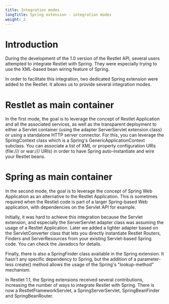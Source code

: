 ```yaml
---
title: Integration modes
longTitle: Spring extension - integration modes
weight: 2
---
```

# Introduction

During the development of the 1.0 version of the Restlet API, several
users attempted to integrate Restlet with Spring. They were especially
trying to use the XML-based bean wiring feature of Spring.

In order to facilitate this integration, two dedicated Spring extension
were added to the Restlet. It allows us to provide several integration
modes.

# Restlet as main container

In the first mode, the goal is to leverage the concept of Restlet
Application and all the associated services, as well as the transparent
deployment to either a Servlet container (using the adapter
ServerServlet extension class) or using a standalone HTTP server
connector. For this, you can leverage the SpringContext class which is a
Spring's GenericApplicationContext subclass. You can associate a list of
XML or property configuration URIs (file:/// or war:/// URIs) in order
to have Spring auto-instantiate and wire your Restlet beans.

# Spring as main container

In the second mode, the goal is to leverage the concept of Spring Web
Application as an alternative to the Restlet Application. This is
sometimes required when the Restlet code is part of a larger
Spring-based Web application, with dependencies on the Servlet API for
example.

Initially, it was hard to achieve this integration because the Servlet
extension, and especially the ServerServlet adapter class was assuming
the usage of a Restlet Application. Later we added a lighter adapter
based on the ServletConverter class that  lets you directly instantiate
Restlet Routers, Finders and ServerResources from your existing
Servlet-based Spring code. You can check the Javadocs for details.

Finally, there is also a SpringFinder class available in the Spring
extension. It hasn't any specific dependency to Spring, but the addition
of a parameter-less create() method allows the usage of the Spring's
"lookup-method" mechanism.

In Restlet 1.1, the Spring extensions received several contributions,
increasing the number of ways to integrate Restlet with Spring. There is
now a RestletFrameworkServlet, a SpringServerServlet, SpringBeanFinder
and SpringBeanRouter.
